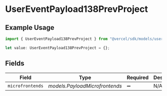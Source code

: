 # UserEventPayload138PrevProject

## Example Usage

```typescript
import { UserEventPayload138PrevProject } from "@vercel/sdk/models/userevent.js";

let value: UserEventPayload138PrevProject = {};
```

## Fields

| Field                          | Type                           | Required                       | Description                    |
| ------------------------------ | ------------------------------ | ------------------------------ | ------------------------------ |
| `microfrontends`               | *models.PayloadMicrofrontends* | :heavy_minus_sign:             | N/A                            |